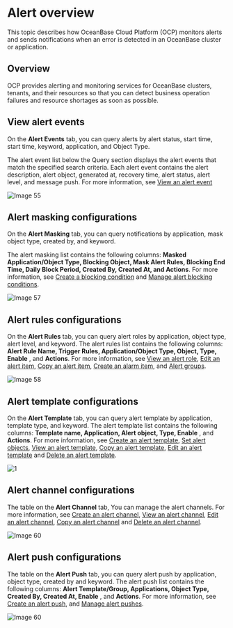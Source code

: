 # Alert overview

This topic describes how OceanBase Cloud Platform (OCP) monitors alerts and sends notifications when an error is detected in an OceanBase cluster or application.

## Overview

OCP provides alerting and monitoring services for OceanBase clusters, tenants, and their resources so that you can detect business operation failures and resource shortages as soon as possible.

## View alert events

On the **Alert Events** tab, you can query alerts by alert status, start time, start time, keyword, application, and Object Type.

The alert event list below the Query section displays the alert events that match the specified search criteria. Each alert event contains the alert description, alert object, generated at, recovery time, alert status, alert level, and message push. For more information, see [View an alert event](../../900.alert-management/2200.view-alert-events.md)

![Image 55](https://obbusiness-private.oss-cn-shanghai.aliyuncs.com/doc/img/ocp/402-en/%E6%9F%A5%E7%9C%8B%E5%91%8A%E8%AD%A6%E4%BA%8B%E4%BB%B6.png)

## Alert masking configurations

On the **Alert Masking** tab, you can query notifications by application, mask object type, created by, and keyword.

The alert masking list contains the following columns: **Masked Application/Object Type, Blocking Object, Mask Alert Rules, Blocking End Time, Daily Block Period, Created By, Created At, and Actions**. For more information, see [Create a blocking condition](../../900.alert-management/2300.shielded-alert.md) and [Manage alert blocking conditions](../../900.alert-management/2400.manage-shielded-alert.md).

![Image 57](https://obbusiness-private.oss-cn-shanghai.aliyuncs.com/doc/img/ocp/402-en/%E5%B1%8F%E8%94%BD%E5%91%8A%E8%AD%A6.png)

## Alert rules configurations

On the **Alert Rules** tab, you can query alert roles by application, object type, alert level, and keyword. The alert rules list contains the following columns: **Alert Rule Name, Trigger Rules, Application/Object Type, Object, Type, Enable** , and **Actions**. For more information, see [View an alert role](../../900.alert-management/300.view-alerts-roles.md), [Edit an alert item](../../900.alert-management/500.edit-an-alarm-roles.md), [Copy an alert item](../../900.alert-management/400.copy-alerts-roles.md), [Create an alarm item](../../900.alert-management/200.create-an-alarm-roles.md), and [Alert groups](../../900.alert-management/700.alarm-group.md).

![Image 58](https://obbusiness-private.oss-cn-shanghai.aliyuncs.com/doc/img/ocp/402-en/%E5%91%8A%E8%AD%A6%E8%A7%84%E5%88%99.png)

## Alert template configurations

On the **Alert Template** tab, you can query alert template by application, template type, and keyword. The alert template list contains the following columns: **Template name, Application, Alert object, Type, Enable** , and **Actions**. For more information, see [Create an alert template](../../900.alert-management/900.create-alarm-template.md), [Set alert objects](../../900.alert-management/1000.set-alarm-object.md), [View an alert template](../../900.alert-management/1100.view-alerts-template.md), [Copy an alert template](../../900.alert-management/1200.copy-alerts-template.md), [Edit an alert template](../../900.alert-management/1300.edit-an-alarm-template.md) and [Delete an alert template](../../900.alert-management/1400.delete-an-alarm-template.md).

![1](https://obbusiness-private.oss-cn-shanghai.aliyuncs.com/doc/img/ocp/402-en/%E5%91%8A%E8%AD%A6%E6%A8%A1%E6%9D%BF.png)

## Alert channel configurations

The table on the **Alert Channel** tab, You can manage the alert channels. For more information, see [Create an alert channel](../../900.alert-management/1500.create-alarm-channel.md), [View an alert channel](../../900.alert-management/1600.view-alert-channels.md), [Edit an alert channel](../../900.alert-management/1700.edit-an-alert-channel.md), [Copy an alert channel](../../900.alert-management/1800.copy-an-alert-channel.md) and [Delete an alert channel](../../900.alert-management/1400.delete-an-alarm-template.md).

![Image 60](https://obbusiness-private.oss-cn-shanghai.aliyuncs.com/doc/img/ocp/402-en/%E5%91%8A%E8%AD%A6%E9%80%9A%E9%81%93.png)

## Alert push configurations

The table on the **Alert Push** tab, you can query alert push by application, object type, created by and keyword. The alert push list contains the following columns: **Alert Template/Group, Applications, Object Type, Created By, Created At, Enable** , and **Actions**. For more information, see [Create an alert push](../../900.alert-management/1500.create-alarm-channel.md), and [Manage alert pushes](../../900.alert-management/2100.manage-alert-push.md).

![Image 60](https://obbusiness-private.oss-cn-shanghai.aliyuncs.com/doc/img/ocp/402-en/%E5%91%8A%E8%AD%A6%E6%8E%A8%E9%80%81.png)
